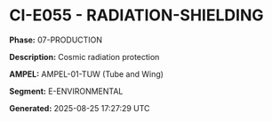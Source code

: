 # CI-E055 - RADIATION-SHIELDING

**Phase:** 07-PRODUCTION

**Description:** Cosmic radiation protection

**AMPEL:** AMPEL-01-TUW (Tube and Wing)

**Segment:** E-ENVIRONMENTAL

**Generated:** 2025-08-25 17:27:29 UTC

